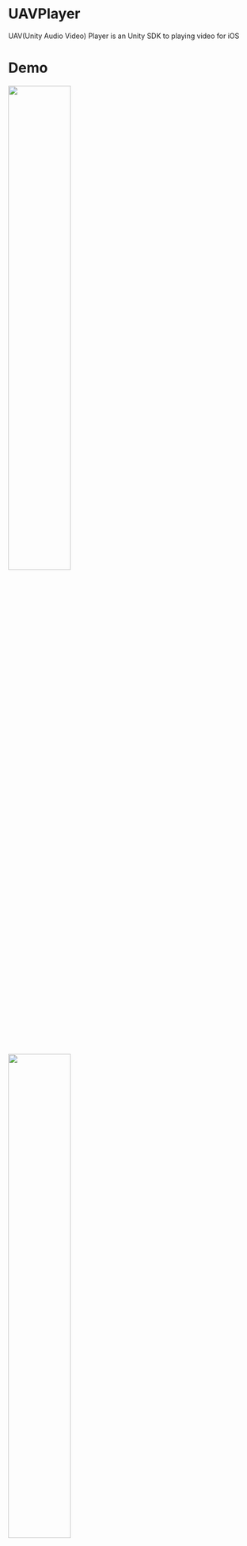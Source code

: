 # UAVPlayer
UAV(Unity Audio Video) Player is an Unity SDK to playing video for iOS

# Demo
<img src="https://raw.githubusercontent.com/hankyojeong/UAVPlayer/master/images/demo1.PNG" width="50%" height="50%">
<img src="https://raw.githubusercontent.com/hankyojeong/UAVPlayer/master/images/demo2.PNG" width="50%" height="50%">

# Usage
Easy to use UAVP SDK

<img src="https://raw.githubusercontent.com/hankyojeong/UAVPlayer/master/images/UAVPProperties.png" width="50%" height="50%">